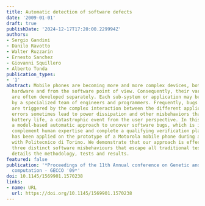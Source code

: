 ```yaml
---
title: Automatic detection of software defects
date: '2009-01-01'
draft: true
publishDate: '2024-12-17T17:20:00.229994Z'
authors:
- Sergio Gandini
- Danilo Ravotto
- Walter Ruzzarin
- Ernesto Sanchez
- Giovanni Squillero
- Alberto Tonda
publication_types:
- '1'
abstract: Mobile phones are becoming more and more complex devices, both from the
  hardware and from the software point of view. Consequently, their various parts
  are often developed separately. Each sub-system or application may be worked out
  by a specialized team of engineers and programmers. Frequently, bugs in one component
  are triggered by the complex interaction between the different applications. Those
  errors sometimes lead to power dissipation and other misbehaviors that lower residual
  battery life, a catastrophic event from the user perspective. In this paper we propose
  a model-based automatic approach to uncover software bugs, which is intended to
  complement human expertise and complete a qualifying verification plan. The system
  has been applied on the prototype of a Motorola mobile phone during a partnership
  with Politecnico di Torino. We demonstrate that our approach is effective by detecting
  three distinct software misbehaviours that escape all traditional tests. The paper
  details the methodology, tests and results.
featured: false
publication: '*Proceedings of the 11th Annual conference on Genetic and evolutionary
  computation - GECCO ′09*'
doi: 10.1145/1569901.1570238
links:
- name: URL
  url: https://doi.org/10.1145/1569901.1570238
---
```


